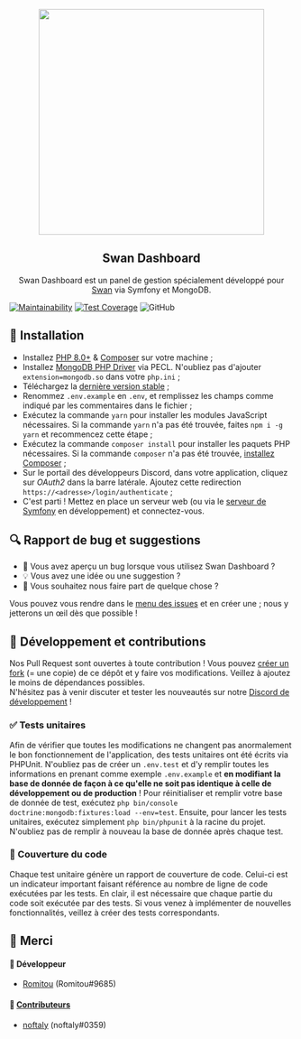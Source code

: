 <p align="center"><img width=400px src="https://skript-mc.fr/assets/images/logo.png"></p>
<h2 align="center">Swan Dashboard</h2>
<p align="center">
    Swan Dashboard est un panel de gestion spécialement développé pour <a href="https://github.com/Skript-MC/Swan">Swan</a> via Symfony et MongoDB.
</p>

[![Maintainability](https://api.codeclimate.com/v1/badges/83ba962d1237ac5048c1/maintainability)](https://codeclimate.com/github/Romitou/SwanDashboard/maintainability) [![Test Coverage](https://api.codeclimate.com/v1/badges/83ba962d1237ac5048c1/test_coverage)](https://codeclimate.com/github/Romitou/SwanDashboard/test_coverage) ![GitHub](https://img.shields.io/github/license/Romitou/SwanDashboard)

## 🚀 Installation

- Installez [PHP 8.0+](https://www.php.net/downloads) & [Composer](https://getcomposer.org/) sur votre machine ;
- Installez [MongoDB PHP Driver](https://docs.mongodb.com/drivers/php) via PECL. N'oubliez pas d'ajouter `extension=mongodb.so` dans votre `php.ini` ;
- Téléchargez la [dernière version stable](https://github.com/Skript-MC/SwanDashboard/releases/latest) ;
- Renommez `.env.example` en `.env`, et remplissez les champs comme indiqué par les commentaires dans le fichier ;
- Exécutez la commande `yarn` pour installer les modules JavaScript nécessaires. Si la commande `yarn` n'a pas été trouvée, faites `npm i -g yarn` et recommencez cette étape ;
- Exécutez la commande `composer install` pour installer les paquets PHP nécessaires. Si la commande `composer` n'a pas été trouvée, [installez Composer](https://getcomposer.org/doc/00-intro.md) ;
- Sur le portail des développeurs Discord, dans votre application, cliquez sur *OAuth2* dans la barre latérale. Ajoutez cette redirection `https://<adresse>/login/authenticate` ;
- C'est parti ! Mettez en place un serveur web (ou via le [serveur de Symfony](https://symfony.com/download) en développement) et connectez-vous.

## 🔍 Rapport de bug et suggestions

- 🐛 Vous avez aperçu un bug lorsque vous utilisez Swan Dashboard ?
- 💡 Vous avez une idée ou une suggestion ?
- 💬 Vous souhaitez nous faire part de quelque chose ?

Vous pouvez vous rendre dans le [menu des issues](https://github.com/Skript-MC/SwanDashboard/issues) et en créer une ; nous y jetterons un œil dès que possible !

## 🔨 Développement et contributions

Nos Pull Request sont ouvertes à toute contribution ! Vous pouvez [créer un fork](https://github.com/Skript-MC/SwanDashboard/fork) (= une copie) de ce dépôt et y faire vos modifications. Veillez à ajoutez le moins de dépendances possibles.\
N'hésitez pas à venir discuter et tester les nouveautés sur notre [Discord de développement](https://discord.gg/njSgX3w) !

### ✅ Tests unitaires

Afin de vérifier que toutes les modifications ne changent pas anormalement le bon fonctionnement de l'application, des tests unitaires ont été écrits via PHPUnit. N'oubliez pas de créer un `.env.test` et d'y remplir toutes les informations en prenant comme exemple `.env.example` et **en modifiant la base de donnée de façon à ce qu'elle ne soit pas identique à celle de développement ou de production** ! Pour réinitialiser et remplir votre base de donnée de test, exécutez `php bin/console doctrine:mongodb:fixtures:load --env=test`. Ensuite, pour lancer les tests unitaires, exécutez simplement `php bin/phpunit` à la racine du projet. N'oubliez pas de remplir à nouveau la base de donnée après chaque test.

### 🤖 Couverture du code

Chaque test unitaire génère un rapport de couverture de code. Celui-ci est un indicateur important faisant référence au nombre de ligne de code exécutées par les tests. En clair, il est nécessaire que chaque partie du code soit exécutée par des tests. Si vous venez à implémenter de nouvelles fonctionnalités, veillez à créer des tests correspondants.

## 🙏 Merci

#### 👥 Développeur

- [Romitou](https://github.com/Romitou) (Romitou#9685)

#### 👷 [Contributeurs](https://github.com/Skript-MC/SwanDashboard/graphs/contributors)

- [noftaly](https://github.com/noftaly) (noftaly#0359)
